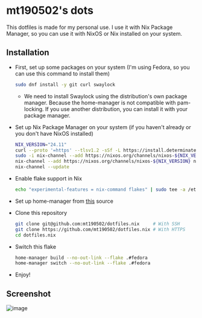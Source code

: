 # mt190502's dots

This dotfiles is made for my personal use. I use it with Nix Package Manager, so you can use it with NixOS or Nix installed on your system.

## Installation

- First, set up some packages on your system (I'm using Fedora, so you can use this command to install them)

    ```sh
    sudo dnf install -y git curl swaylock
    ```

  - We need to install Swaylock using the distribution's own package manager. Because the home-manager is not compatible with pam-locking. If you use another distribution, you can install it with your package manager.

- Set up Nix Package Manager on your system (if you haven't already or you don't have NixOS installed)

    ```sh
    NIX_VERSION="24.11"
    curl --proto '=https' --tlsv1.2 -sSf -L https://install.determinate.systems/nix | sh -s -- install
    sudo -i nix-channel --add https://nixos.org/channels/nixos-${NIX_VERSION} nixpkgs
    nix-channel --add https://nixos.org/channels/nixos-${NIX_VERSION} nixpkgs
    nix-channel --update
    ```

- Enable flake support in Nix

    ```sh
    echo "experimental-features = nix-command flakes" | sudo tee -a /etc/nix/nix.conf
    ```

- Set up home-manager from [this](https://nix-community.github.io/home-manager/index.xhtml#ch-installation) source

- Clone this repository

    ```sh
    git clone git@github.com:mt190502/dotfiles.nix     # With SSH
    git clone https://github.com/mt190502/dotfiles.nix # With HTTPS
    cd dotfiles.nix
    ```

- Switch this flake

    ```sh
    home-manager build --no-out-link --flake .#fedora
    home-manager switch --no-out-link --flake .#fedora
    ```

- Enjoy!

## Screenshot

![image](https://github.com/user-attachments/assets/07a3f209-b253-475a-a681-2f6c03eaa512)
